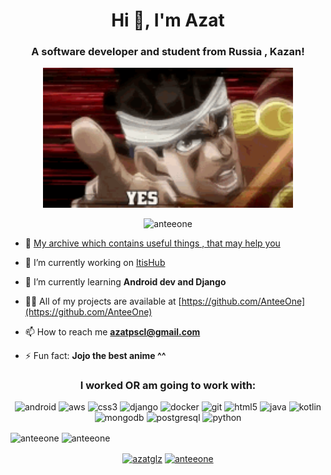 <h1 align="center">Hi 👋, I'm Azat</h1>
<h3 align="center">A software developer and student from Russia , Kazan!</h3>
<p align="middle"> <img src="https://github.com/AnteeOne/AnteeOne/blob/master/assets/tenor.gif" alt="anteeone" width="400"/> </p>
<p align="middle"> <img src="https://komarev.com/ghpvc/?username=anteeone" alt="anteeone" /> </p>

- 🐙 [My archive which contains useful things , that may help you](https://github.com/AnteeOne/Archive)

- 🔭 I’m currently working on [ItisHub](https://github.com/ITISHub/itishub-backend)

- 🌱 I’m currently learning **Android dev and Django**

- 👨‍💻 All of my projects are available at [https://github.com/AnteeOne](https://github.com/AnteeOne)

- 📫 How to reach me **azatpscl@gmail.com**

- ⚡ Fun fact: **Jojo the best anime ^^**
<h3 align="center">I worked OR am going to work with:</h3>
<p align="center"><img src="https://devicons.github.io/devicon/devicon.git/icons/android/android-original-wordmark.svg" alt="android" width="40" height="40"/> <img src="https://devicons.github.io/devicon/devicon.git/icons/amazonwebservices/amazonwebservices-original-wordmark.svg" alt="aws" width="40" height="40"/> <img src="https://devicons.github.io/devicon/devicon.git/icons/css3/css3-original-wordmark.svg" alt="css3" width="40" height="40"/> <img src="https://devicons.github.io/devicon/devicon.git/icons/django/django-original.svg" alt="django" width="40" height="40"/> <img src="https://devicons.github.io/devicon/devicon.git/icons/docker/docker-original-wordmark.svg" alt="docker" width="40" height="40"/> <img src="https://www.vectorlogo.zone/logos/git-scm/git-scm-icon.svg" alt="git" width="40" height="40"/> <img src="https://devicons.github.io/devicon/devicon.git/icons/html5/html5-original-wordmark.svg" alt="html5" width="40" height="40"/> <img src="https://devicons.github.io/devicon/devicon.git/icons/java/java-original-wordmark.svg" alt="java" width="40" height="40"/> <img src="https://www.vectorlogo.zone/logos/kotlinlang/kotlinlang-icon.svg" alt="kotlin" width="40" height="40"/> <img src="https://devicons.github.io/devicon/devicon.git/icons/mongodb/mongodb-original-wordmark.svg" alt="mongodb" width="40" height="40"/> <img src="https://devicons.github.io/devicon/devicon.git/icons/postgresql/postgresql-original-wordmark.svg" alt="postgresql" width="40" height="40"/> <img src="https://devicons.github.io/devicon/devicon.git/icons/python/python-original.svg" alt="python" width="40" height="40"/></p>
<img align="center" src="https://github-readme-stats.vercel.app/api/top-langs/?username=anteeone&layout=compact&hide=html" alt="anteeone" />
<img align="center" src="https://github-readme-stats.vercel.app/api?username=anteeone&show_icons=true" alt="anteeone" />

<p align="center">
<a href="https://instagram.com/azatglz" target="blank"><img align="center" src="https://cdn.jsdelivr.net/npm/simple-icons@3.0.1/icons/instagram.svg" alt="azatglz" height="30" width="30" /></a>
<a href="https://www.youtube.com/c/anteeone" target="blank"><img align="center" src="https://cdn.jsdelivr.net/npm/simple-icons@3.0.1/icons/youtube.svg" alt="anteeone" height="30" width="30" /></a>
</p>
